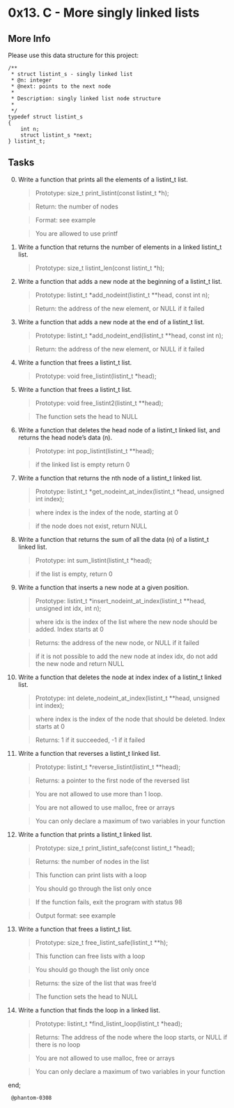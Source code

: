 # 0x13. C - More singly linked lists
## More Info

Please use this data structure for this project:

	/**
	 * struct listint_s - singly linked list
	 * @n: integer
	 * @next: points to the next node
	 *
	 * Description: singly linked list node structure
	 *
	 */
	typedef struct listint_s
	{
	    int n;
	    struct listint_s *next;
	} listint_t;

## Tasks
0. Write a function that prints all the elements of a listint_t list.

	>Prototype: size_t print_listint(const listint_t *h);

	>Return: the number of nodes

	>Format: see example

	>You are allowed to use printf

1. Write a function that returns the number of elements in a linked listint_t list.

	>Prototype: size_t listint_len(const listint_t *h);	

2. Write a function that adds a new node at the beginning of a listint_t list.

	>Prototype: listint_t *add_nodeint(listint_t **head, const int n);

	>Return: the address of the new element, or NULL if it failed	

3. Write a function that adds a new node at the end of a listint_t list.

	>Prototype: listint_t *add_nodeint_end(listint_t **head, const int n);

	>Return: the address of the new element, or NULL if it failed

4. Write a function that frees a listint_t list.

	>Prototype: void free_listint(listint_t *head);

5. Write a function that frees a listint_t list.

	>Prototype: void free_listint2(listint_t **head);

	>The function sets the head to NULL

6. Write a function that deletes the head node of a listint_t linked list, and returns the head node’s data (n).

	>Prototype: int pop_listint(listint_t **head);

	>if the linked list is empty return 0	

7. Write a function that returns the nth node of a listint_t linked list.

	>Prototype: listint_t *get_nodeint_at_index(listint_t *head, unsigned int index);

	>where index is the index of the node, starting at 0

	>if the node does not exist, return NULL

8. Write a function that returns the sum of all the data (n) of a listint_t linked list.

	>Prototype: int sum_listint(listint_t *head);

	>if the list is empty, return 0

9. Write a function that inserts a new node at a given position.

	>Prototype: listint_t *insert_nodeint_at_index(listint_t **head, unsigned int idx, int n);

	>where idx is the index of the list where the new node should be added. Index starts at 0

	>Returns: the address of the new node, or NULL if it failed

	>if it is not possible to add the new node at index idx, do not add the new node and return NULL

10. Write a function that deletes the node at index index of a listint_t linked list.

	>Prototype: int delete_nodeint_at_index(listint_t **head, unsigned int index);
	
	>where index is the index of the node that should be deleted. Index starts at 0

	>Returns: 1 if it succeeded, -1 if it failed

11. Write a function that reverses a listint_t linked list.

	>Prototype: listint_t *reverse_listint(listint_t **head);

	>Returns: a pointer to the first node of the reversed list

	>You are not allowed to use more than 1 loop.

	>You are not allowed to use malloc, free or arrays

	>You can only declare a maximum of two variables in your function	

12. Write a function that prints a listint_t linked list.

	>Prototype: size_t print_listint_safe(const listint_t *head);

	>Returns: the number of nodes in the list

	>This function can print lists with a loop

	>You should go through the list only once

	>If the function fails, exit the program with status 98

	>Output format: see example

13. Write a function that frees a listint_t list.

	>Prototype: size_t free_listint_safe(listint_t **h);

	>This function can free lists with a loop

	>You should go though the list only once

	>Returns: the size of the list that was free’d

	>The function sets the head to NULL

14. Write a function that finds the loop in a linked list.

	>Prototype: listint_t *find_listint_loop(listint_t *head);

	>Returns: The address of the node where the loop starts, or NULL if there is no loop

	>You are not allowed to use malloc, free or arrays

	>You can only declare a maximum of two variables in your function

end; 

	 @phantom-0308

